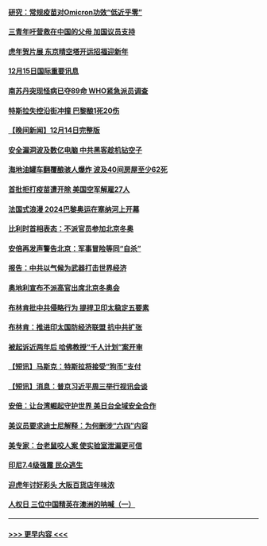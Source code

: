 #### [研究：常规疫苗对Omicron功效“低近乎零”](../pages/prog202/a103294547.md?t=12152301) 
#### [三青年吁营救在中国的父母 加国议员支持](../pages/prog202/a103294593.md?t=12152301) 
#### [虎年贺片展 东京晴空塔开运招福迎新年](../pages/prog202/a103294520.md?t=12152301) 
#### [12月15日国际重要讯息](../pages/prog202/a103294517.md?t=12152301) 
#### [南苏丹突现怪病已夺89命 WHO紧急派员调查](../pages/prog202/a103294435.md?t=12152301) 
#### [特斯拉失控沿街冲撞 巴黎酿1死20伤](../pages/prog202/a103294368.md?t=12152301) 
#### [【晚间新闻】12月14日完整版](../pages/prog202/a103294274.md?t=12152301) 
#### [安全漏洞波及数亿电脑 中共黑客趁机钻空子](../pages/prog202/a103293995.md?t=12152301) 
#### [海地油罐车翻覆酿骇人爆炸 波及40间房屋至少62死](../pages/prog202/a103294266.md?t=12152301) 
#### [首批拒打疫苗遭开除 美国空军解雇27人](../pages/prog202/a103293997.md?t=12152301) 
#### [法国式浪漫 2024巴黎奥运在塞纳河上开幕](../pages/prog202/a103294076.md?t=12152301) 
#### [比利时首相表态：不派官员参加北京冬奥](../pages/prog202/a103293740.md?t=12152301) 
#### [安倍再发声警告北京：军事冒险等同“自杀”](../pages/prog202/a103293923.md?t=12152301) 
#### [报告：中共以气候为武器打击世界经济](../pages/prog202/a103293872.md?t=12152301) 
#### [奥地利宣布不派高官出席北京冬奥会](../pages/prog202/a103293822.md?t=12152301) 
#### [布林肯批中共侵略行为 提捍卫印太稳定五要素](../pages/prog202/a103293718.md?t=12152301) 
#### [布林肯：推进印太国防经济联盟 抗中共扩张](../pages/prog202/a103293797.md?t=12152301) 
#### [被起诉近两年后 哈佛教授“千人计划”案开审](../pages/prog202/a103293644.md?t=12152301) 
#### [【短讯】马斯克：特斯拉将接受“狗币”支付](../pages/prog202/a103293781.md?t=12152301) 
#### [【短讯】消息：普京习近平周三举行视讯会谈](../pages/prog202/a103293716.md?t=12152301) 
#### [安倍：让台湾崛起守护世界 美日台全域安全合作](../pages/prog202/a103293689.md?t=12152301) 
#### [美议员要求迪士尼解释：为何删涉“六四”内容](../pages/prog202/a103293639.md?t=12152301) 
#### [美专家：台老鼠咬人案 使实验室泄漏更可信](../pages/prog202/a103293561.md?t=12152301) 
#### [印尼7.4级强震 民众逃生](../pages/prog202/a103293524.md?t=12152301) 
#### [迎虎年讨好彩头 大阪百货店年味浓](../pages/prog202/a103293518.md?t=12152301) 
#### [人权日 三位中国精英在澳洲的呐喊（一）](../pages/prog202/a103293534.md?t=12152301) 

----
#### [ >>> 更早内容 <<< ](../indexes/prog202-earlier.md)
